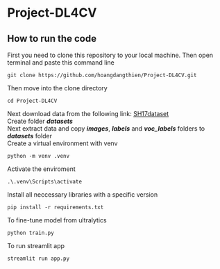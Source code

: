 # Project-DL4CV
## How to run the code
First you need to clone this repository to your local machine. Then open terminal and paste this command line
```
git clone https://github.com/hoangdangthien/Project-DL4CV.git
```
Then move into the clone directory
```
cd Project-DL4CV
```
Next download data from the following link:  [SH17dataset](https://www.kaggle.com/datasets/mugheesahmad/sh17-dataset-for-ppe-detection)\
Create folder ___datasets___\
Next extract data and copy ___images___, ___labels___ and ___voc_labels___ folders to ___datasets___ folder\
Create a virtual environment with venv
```
python -m venv .venv
```
Activate the enviroment
```
.\.venv\Scripts\activate
```
Install all neccessary libraries with a specific version
```
pip install -r requirements.txt
```
To fine-tune model from ultralytics 
```
python train.py
```
To run streamlit app
```
streamlit run app.py
```
